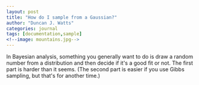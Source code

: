 ```yaml
---
layout: post
title: "How do I sample from a Gaussian?"
author: "Duncan J. Watts"
categories: journal
tags: [documentation,sample]
<!--image: mountains.jpg-->
---
```



In Bayesian analysis, something you generally want to do is draw a random number from a distribution and then decide if it's a good fit or not. The first part is harder than it seems. (The second part is easier if you use Gibbs sampling, but that's for another time.)
